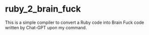# ruby_2_brain_fuck
This is a simple compiler to convert a Ruby code into Brain Fuck code written by Chat-GPT upon
my command.
